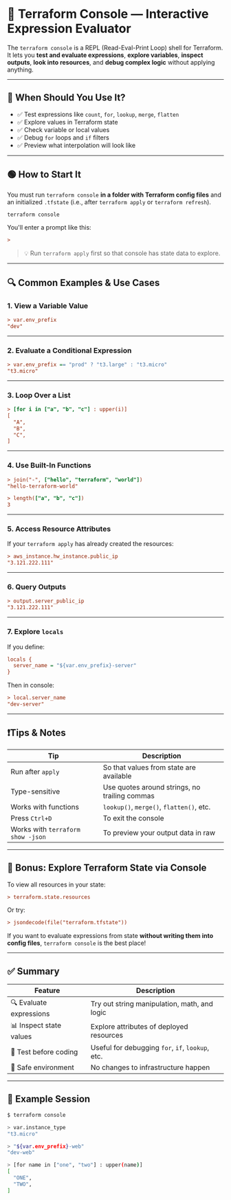 # 🧮 Terraform Console — Interactive Expression Evaluator

The `terraform console` is a REPL (Read-Eval-Print Loop) shell for Terraform. It lets you **test and evaluate expressions**, **explore variables**, **inspect outputs**, **look into resources**, and **debug complex logic** without applying anything.

---

## 🧰 When Should You Use It?

- ✅ Test expressions like `count`, `for`, `lookup`, `merge`, `flatten`
- ✅ Explore values in Terraform state
- ✅ Check variable or local values
- ✅ Debug `for` loops and `if` filters
- ✅ Preview what interpolation will look like

---

## 🟢 How to Start It

You must run `terraform console` **in a folder with Terraform config files** and an initialized `.tfstate` (i.e., after `terraform apply` or `terraform refresh`).

```bash
terraform console
```

You'll enter a prompt like this:

```ini
>
```

> 💡 Run `terraform apply` first so that console has state data to explore.

---

## 🔍 Common Examples & Use Cases

### 1. View a Variable Value

```ini
> var.env_prefix
"dev"
```

---

### 2. Evaluate a Conditional Expression

```ini
> var.env_prefix == "prod" ? "t3.large" : "t3.micro"
"t3.micro"
```

---

### 3. Loop Over a List

```ini
> [for i in ["a", "b", "c"] : upper(i)]
[
  "A",
  "B",
  "C",
]
```

---

### 4. Use Built-In Functions

```ini
> join("-", ["hello", "terraform", "world"])
"hello-terraform-world"
```

```ini
> length(["a", "b", "c"])
3
```

---

### 5. Access Resource Attributes

If your `terraform apply` has already created the resources:

```ini
> aws_instance.hw_instance.public_ip
"3.121.222.111"
```

---

### 6. Query Outputs

```ini
> output.server_public_ip
"3.121.222.111"
```

---

### 7. Explore `locals`

If you define:

```ini
locals {
  server_name = "${var.env_prefix}-server"
}
```

Then in console:

```ini
> local.server_name
"dev-server"
```

---

## ❗Tips & Notes

| Tip                               | Description                                   |
| --------------------------------- | --------------------------------------------- |
| Run after `apply`                 | So that values from state are available       |
| Type-sensitive                    | Use quotes around strings, no trailing commas |
| Works with functions              | `lookup()`, `merge()`, `flatten()`, etc.      |
| Press `Ctrl+D`                    | To exit the console                           |
| Works with `terraform show -json` | To preview your output data in raw            |

---

## 📘 Bonus: Explore Terraform State via Console

To view all resources in your state:

```ini
> terraform.state.resources
```

Or try:

```ini
> jsondecode(file("terraform.tfstate"))
```

If you want to evaluate expressions from state **without writing them into config files**, `terraform console` is the best place!

---

## ✅ Summary

| Feature                 | Description                                      |
| ----------------------- | ------------------------------------------------ |
| 🔍 Evaluate expressions | Try out string manipulation, math, and logic     |
| 📊 Inspect state values | Explore attributes of deployed resources         |
| 🧪 Test before coding   | Useful for debugging `for`, `if`, `lookup`, etc. |
| 🧘 Safe environment     | No changes to infrastructure happen              |

---

## 🧠 Example Session

```bash
$ terraform console

> var.instance_type
"t3.micro"

> "${var.env_prefix}-web"
"dev-web"

> [for name in ["one", "two"] : upper(name)]
[
  "ONE",
  "TWO",
]
```

